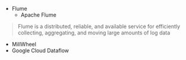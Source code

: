 

* Flume
  * Apache Flume
> Flume is a distributed, reliable, and available service for efficiently collecting, aggregating, and moving large amounts of log data


* MillWheel
* Google Cloud Dataflow
